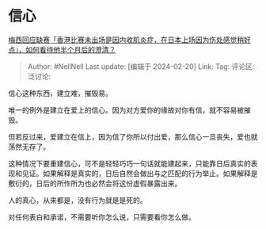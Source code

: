 # 信心
[梅西回应缺赛「香港比赛未出场是因内收肌炎症，在日本上场因为伤处感觉稍好点」，如何看待他半个月后的澄清？](https://www.zhihu.com/question/644958069/answer/3401906357)

> Author: #NellNell
> Last update: [编辑于 2024-02-20]
> Link:
> Tag:
> 评论区:
> 泛讨论:

信心这种东西，建立难，摧毁易。

唯一的例外是建立在爱上的信心。因为对方爱你的缘故对你有信，就不容易被摧毁。

但若反过来，爱建立在信上，因为信了你所以付出爱，那么信心一旦丧失，爱也就荡然无存了。

这种情况下要重建信心，可不是轻轻巧巧一句话就能建起来，只能靠日后真实的表现和见证。如果解释是真实的，日后自然会做出与之匹配的行为举止。如果解释是敷衍的，日后的所作所为也必然会将这份虚假暴露出来。

人的真心，从来都是，没有行为就是是死的。

对任何表白和承诺，不需要听你怎么说，只需要看你怎么做。
